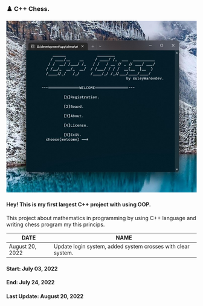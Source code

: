 ### ♟️ C++ Chess.

![img](https://github.com/suleymanovdev/cppchess/blob/main/img/img.jpg?raw=true)

#### Hey! This is my first largest C++ project with using OOP.

This project about mathematics in programming by using C++ language 
and writing chess program my this princips.

| DATE | NAME |
| --- | --- |
| August 20, 2022 | Update login system, added system crosses with clear system.|

#### Start: July 03, 2022
#### End: July 24, 2022
#### Last Update: August 20, 2022

